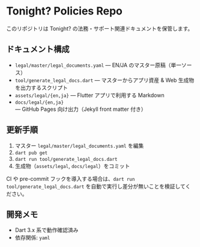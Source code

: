 # Tonight? Policies Repo

このリポジトリは Tonight? の法務・サポート関連ドキュメントを保管します。

## ドキュメント構成

- `legal/master/legal_documents.yaml` — EN/JA のマスター原稿（単一ソース）
- `tool/generate_legal_docs.dart` — マスターからアプリ資産 & Web 生成物を出力するスクリプト
- `assets/legal/{en,ja}` — Flutter アプリで利用する Markdown
- `docs/legal/{en,ja}` — GitHub Pages 向け出力（Jekyll front matter 付き）

## 更新手順

1. マスター `legal/master/legal_documents.yaml` を編集
2. `dart pub get`
3. `dart run tool/generate_legal_docs.dart`
4. 生成物（`assets/legal`, `docs/legal`）をコミット

CI や pre-commit フックを導入する場合は、`dart run tool/generate_legal_docs.dart` を自動で実行し差分が無いことを検証してください。

## 開発メモ

- Dart 3.x 系で動作確認済み
- 依存関係: `yaml`

